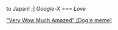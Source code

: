 to Japan! ;]
<em>Google-X === Love</em>

<a href="https://en.wikipedia.org/wiki/Doge_(meme)" target="_blank">"Very Wow Much Amazed" [Dog'e meme]</a>